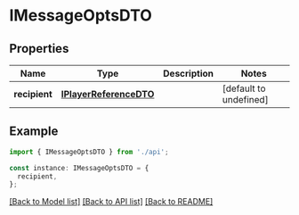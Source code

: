 # IMessageOptsDTO

## Properties

| Name          | Type                                              | Description | Notes                  |
| ------------- | ------------------------------------------------- | ----------- | ---------------------- |
| **recipient** | [**IPlayerReferenceDTO**](IPlayerReferenceDTO.md) |             | [default to undefined] |

## Example

```typescript
import { IMessageOptsDTO } from './api';

const instance: IMessageOptsDTO = {
  recipient,
};
```

[[Back to Model list]](../README.md#documentation-for-models) [[Back to API list]](../README.md#documentation-for-api-endpoints) [[Back to README]](../README.md)
